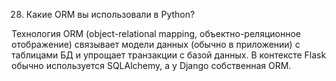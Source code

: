 28. Какие ORM вы использовали в Python?

Технология ORM (object-relational mapping, объектно-реляционное отображение) связывает модели данных (обычно в 
приложении) с таблицами БД и упрощает транзакции с базой данных.
В контексте Flask обычно используется SQLAlchemy, а у Django собственная ORM.